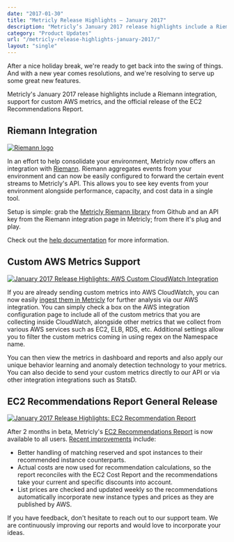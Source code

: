 ```yaml
---
date: "2017-01-30"
title: "Metricly Release Highlights – January 2017"
description: "Metricly’s January 2017 release highlights include a Riemann integration, support for custom AWS metrics, & the release of the EC2 Recommendations Report."
category: "Product Updates"
url: "/metricly-release-highlights-january-2017/"
layout: "single"
---
```


After a nice holiday break, we're ready to get back into the swing of things. And with a new year comes resolutions, and we're resolving to serve up some great new features.

Metricly's January 2017 release highlights include a Riemann integration, support for custom AWS metrics, and the official release of the EC2 Recommendations Report.

Riemann Integration
-------------------

[![Riemann logo](https://s3-us-west-2.amazonaws.com/com-netuitive-app-usw2-public/wp-content/uploads/2017/07/rnh_riemann.png)](https://s3-us-west-2.amazonaws.com/com-netuitive-app-usw2-public/wp-content/uploads/2017/07/rnh_riemann.png)

In an effort to help consolidate your environment, Metricly now offers an integration with [Riemann](http://riemann.io/). Riemann aggregates events from your environment and can now be easily configured to forward the certain event streams to Metricly's API. This allows you to see key events from your environment alongside performance, capacity, and cost data in a single tool.

Setup is simple: grab the [Metricly Riemann library](https://github.com/riemann/riemann/blob/master/src/riemann/netuitive.clj) from Github and an API key from the Riemann integration page in Metricly; from there it's plug and play.

Check out the [help documentation](https://docs.metricly.com/integrations/riemann/) for more information.

Custom AWS Metrics Support
--------------------------

[![January 2017 Release Highlights: AWS Custom CloudWatch Integration](https://s3-us-west-2.amazonaws.com/com-netuitive-app-usw2-public/wp-content/uploads/2017/07/rnh_custom_cloudwatch.png)](https://s3-us-west-2.amazonaws.com/com-netuitive-app-usw2-public/wp-content/uploads/2017/07/rnh_custom_cloudwatch.png)

If you are already sending custom metrics into AWS CloudWatch, you can now easily [ingest them in Metricly](/aws-cloudwatch-metrics-integration/) for further analysis via our AWS integration. You can simply check a box on the AWS integration configuration page to include all of the custom metrics that you are collecting inside CloudWatch, alongside other metrics that we collect from various AWS services such as EC2, ELB, RDS, etc. Additional settings allow you to filter the custom metrics coming in using regex on the Namespace name.

You can then view the metrics in dashboard and reports and also apply our unique behavior learning and anomaly detection technology to your metrics. You can also decide to send your custom metrics directly to our API or via other integration integrations such as StatsD.

EC2 Recommendations Report General Release
------------------------------------------

[![January 2017 Release Highlights: EC2 Recommendation Report](https://s3-us-west-2.amazonaws.com/com-netuitive-app-usw2-public/wp-content/uploads/2017/07/rnh_ec2_reco-1024x585.png)](https://s3-us-west-2.amazonaws.com/com-netuitive-app-usw2-public/wp-content/uploads/2017/07/rnh_ec2_reco.png)

After 2 months in beta, Metricly's [EC2 Recommendations Report](https://docs.metricly.com/reports/reports-ec2-recommendations/) is now available to all users. [Recent improvements](/optimize-aws-instance-types) include:

-   Better handling of matching reserved and spot instances to their recommended instance counterparts.
-   Actual costs are now used for recommendation calculations, so the report reconciles with the EC2 Cost Report and the recommendations take your current and specific discounts into account.
-   List prices are checked and updated weekly so the recommendations automatically incorporate new instance types and prices as they are published by AWS.

If you have feedback, don't hesitate to reach out to our support team. We are continuously improving our reports and would love to incorporate your ideas.
